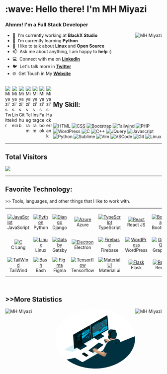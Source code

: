 
<h1 align="left" id="mhmiyazi-title">:wave: Hello there! I'm MH Miyazi</h1>
<h3 align="left">Ahmm! I'm a Full Stack Developer</h3>


<a href="#mhmiyazi-title">
  <img src="https://github-readme-stats.vercel.app/api?username=mhmiyazi&show_icons=true&theme=tokyonight&count_private=true&include_all_commits=true" alt="MH Miyazi" align="right" />
</a>

- :office: &nbsp;I'm currently working at **BlackX Studio**
- :seedling: &nbsp;I’m currently learning **Python**
- :speech_balloon: &nbsp;I like to talk about **Linux** and **Open Source**
- :mailbox: &nbsp;Ask me about anything, I am happy to **help** :)
- :computer: &nbsp;Connect with me on **[LinkedIn]**
- 🐦 &nbsp;Let's talk more in **[Twitter]**
- 🌐 &nbsp;Get Touch in My **[Website]**

<br>
     <!--<blockquotes>-->
      <a href="https://twitter.com/mhmiyazi">
        <img align="left" alt="Miyazi's Twitter" width="22px" src="https://cdn.jsdelivr.net/npm/simple-icons@v3/icons/twitter.svg" />
      </a>
      <a href="https://www.linkedin.com/in/mhmiyazi/">
        <img align="left" alt="Miyazi's Linkdein" width="22px" src="https://cdn.jsdelivr.net/npm/simple-icons@v3/icons/linkedin.svg" />
      </a>
      <a href="https://github.com/mhmiyazi">
        <img align="left" alt="Miyazi's Github" width="22px" src="https://cdn.jsdelivr.net/npm/simple-icons@v3/icons/github.svg" />
      </a>
      <a href="#">
        <img align="left" alt="Miyazi's Telegram" width="22px" src="https://cdn.jsdelivr.net/npm/simple-icons@v3/icons/telegram.svg" />
      </a>
      <a href="https://instagram.com/mhmiyazi/">
        <img align="left" alt="Miyazi's Instagram" width="22px" src="https://cdn.jsdelivr.net/npm/simple-icons@v3/icons/instagram.svg" />
      </a>
      <a href="https://www.facebook.com/mhmiyazi.official/">
        <img align="left" alt="Miyazi's Facebook" width="22px" src="https://cdn.jsdelivr.net/npm/simple-icons@v3/icons/facebook.svg" />
      </a>
      <a href="#">
        <img align="left" alt="Miyazi's Hackerrank" width="22px" src="https://cdn.jsdelivr.net/npm/simple-icons@v3/icons/hackerrank.svg" />
      </a>
    <!--</blockquotes>-->
<br />
<h2>My Skill: </h2>
<br>


![HTML](https://img.shields.io/badge/html%20-%23E34F26.svg?&style=for-the-badge&logo=html5&logoColor=white)
![CSS](https://img.shields.io/badge/css%20-%231572B6.svg?&style=for-the-badge&logo=css3&logoColor=white)
![Bootstrap](https://img.shields.io/badge/bootstrap%20-%231572B6.svg?&style=for-the-badge&logo=bootstrap&logoColor=white)
![Tailwind](https://img.shields.io/badge/tailwind%20-%231572B6.svg?&style=for-the-badge&logo=tailwind&logoColor=white)
![PHP](https://img.shields.io/badge/php%20-%231572B6.svg?&style=for-the-badge&logo=php&logoColor=white)
![WordPress](https://img.shields.io/badge/wordpress%20-%231572B6.svg?&style=for-the-badge&logo=wordpress&logoColor=white)
![C](https://img.shields.io/badge/C%20-%23E34F26.svg?&style=for-the-badge&logo=C&logoColor=white)
![C++](https://img.shields.io/badge/c++%20-%2300599C.svg?&style=for-the-badge&logo=c%2B%2B&ogoColor=white)
![JQuery](https://img.shields.io/badge/jquery%20-%23E34F26.svg?&style=for-the-badge&logo=jquery&ogoColor=white)
![Javascript](https://img.shields.io/badge/javascript%20-%23E34F26.svg?&style=for-the-badge&logo=javascript&ogoColor=white)
![Python](https://img.shields.io/badge/python%20-%23E34F26.svg?&style=for-the-badge&logo=python&ogoColor=white)
![Sublime](https://img.shields.io/badge/-sublime-00a8e8?style=for-the-badge&logo=sublime)
![Vim](https://img.shields.io/badge/-VIM-2B9348?style=for-the-badge&logo=vim)
![VSCode](https://img.shields.io/badge/-vscode-00a8e8?style=for-the-badge&logo=visual-studio-code)
![Git](https://img.shields.io/badge/git%20-%23F05033.svg?&style=for-the-badge&logo=git&logoColor=white)
![Linux](https://img.shields.io/badge/-linux-772953?style=for-the-badge&logo=linux)
<br>
<hr>
 <p>
 <h2>Total Visitors</h2>  
 <img src="https://profile-counter.glitch.me/%7Bmhmiyazi%7D/count.svg" align="left" />
</p>

<br>
<hr>
<h2 align="left" id="mhmiyazi-tech">Favorite Technology:</h2>
<p> >> Tools, languages, and other things that I like to work with.</p>

<table align="center">
  <tr>
    <td align="left" width="96">
      <a href="#mhmiyazi-tech">
        <img src="https://upload.wikimedia.org/wikipedia/commons/thumb/9/99/Unofficial_JavaScript_logo_2.svg/1024px-Unofficial_JavaScript_logo_2.svg.png" width="48" height="48" alt="JavaScript" />
      </a>
      <br>JavaScript
    </td>
    <td align="center" width="96">
      <a href="#mhmiyazi-tech">
        <img src="https://upload.wikimedia.org/wikipedia/commons/thumb/c/c3/Python-logo-notext.svg/1200px-Python-logo-notext.svg.png" width="48" height="48" alt="Python" />
      </a>
      <br>Python
    </td>
    <td align="center" width="96">
      <a href="#mhmiyazi-tech">
        <img src="https://cdn.worldvectorlogo.com/logos/django.svg" width="48" height="48" alt="Django" />
      </a>
      <br>Django
    </td>
    <td align="center" width="96">
      <a href="#mhmiyazi-tech">
        <img src="https://i.ibb.co/jDGr3z0/azure-removebg-preview.png" width="48" height="48" alt="Azure" />
      </a>
      <br>Azure
    </td>
    <td align="center" width="96">
      <a href="#mhmiyazi-tech">
        <img src="https://upload.wikimedia.org/wikipedia/commons/thumb/4/4c/Typescript_logo_2020.svg/1200px-Typescript_logo_2020.svg.png" width="48" height="48" alt="TypeScript" />
      </a>
      <br>TypeScript
    </td>
    <td align="center" width="96">
      <a href="#mhmiyazi-tech">
        <img src="https://brandlogos.net/wp-content/uploads/2020/09/react-logo.png" width="48" height="48" alt="React" />
      </a>
      <br>React JS
    </td>
    <td align="center" width="96">
      <a href="#mhmiyazi-tech">
        <img src="https://cdn.worldvectorlogo.com/logos/bootstrap-4.svg" width="48" height="48" alt="Bootstrap" />
      </a>
      <br>Bootstrap
    </td>
    <td align="center" width="96">
      <a href="#mhmiyazi-tech">
        <img src="https://raw.githubusercontent.com/github/explore/80688e429a7d4ef2fca1e82350fe8e3517d3494d/topics/nodejs/nodejs.png" width="48" height="48" alt="Node JS" />
      </a>
      <br>Node JS
    </td>
     <td align="center" width="96"> 
      <a href="#mhmiyazi-tech" >
        <img src="https://i.ibb.co/QXHcMvM/58481021cef1014c0b5e494b.png" width="48" height="48" alt="Mongo DB" />
      </a>
      <br>MongoDB
    </td>
  </tr>
  
  <tr>
    <td align="center" width="96"> 
      <a href="#mhmiyazi-tech" >
        <img src="https://img.icons8.com/color/452/c-programming.png" width="48" height="48" alt="C" />
      </a>
      <br>C Lang
    </td>
    <td align="center" width="96">
      <a href="#mhmiyazi-tech" >
        <img src="https://camo.githubusercontent.com/d7574156c7a1844d3c2907bae0e76254cca759290c08e08a6ef2bd7543c8c0ca/68747470733a2f2f692e6962622e636f2f737331374b47302f63376238313133323437666563643833626439623565643562643366333464352d72656d6f766562672d707265766965772e706e67" width="48" height="48" alt="Linux" />
      </a>
      <br>Linux
    </td>
    <td align="center"  width="96">
      <a href="#mhmiyazi-tech">
        <img src="https://static.cdnlogo.com/logos/g/42/gatsby.svg" width="48" height="48" alt="Gatsby" />
      </a>
      <br>Gatsby
    </td>
    <td align="center"  width="96">
      <a href="#mhmiyazi-tech">
        <img src="https://upload.wikimedia.org/wikipedia/commons/thumb/9/91/Electron_Software_Framework_Logo.svg/1024px-Electron_Software_Framework_Logo.svg.png" width="48" height="48" alt="Electron" />
      </a>
      <br>Electron
    </td>
    <td align="center" width="96">
      <a href="#mhmiyazi-tech">
        <img src="https://4.bp.blogspot.com/-rtNRVM3aIvI/XJX_U07Z-II/AAAAAAAAJXY/YpdOo490FTgdKOxM4qDG-2-EzcNFAWkKACK4BGAYYCw/s1600/logo%2Bfirebase%2Bicon.png" width="48" height="48" alt="Firebase" />
      </a>
      <br>Firebase
    </td>
    <td align="center"  width="96">
      <a href="#mhmiyazi-tech">
        <img src="https://upload.wikimedia.org/wikipedia/commons/thumb/9/98/WordPress_blue_logo.svg/480px-WordPress_blue_logo.svg.png" width="48" height="48" alt="WordPress" />
      </a>
      <br>WordPress
    </td>
    <td align="center" width="96">
      <a href="#mhmiyazi-tech" >
        <img src="https://upload.wikimedia.org/wikipedia/commons/thumb/1/17/GraphQL_Logo.svg/2048px-GraphQL_Logo.svg.png" width="48" height="48" alt="GraphQL" />
      </a>
      <br>GraphQL
    </td>
    <td align="center" width="96">
      <a href="#mhmiyazi-tech" >
        <img src="https://upload.wikimedia.org/wikipedia/commons/thumb/3/3f/Git_icon.svg/1200px-Git_icon.svg.png" width="48" height="48" alt="Git" />
      </a>
      <br>Git
    </td>
    <td align="center" width="96">
      <a href="#mhmiyazi-tech" >
        <img src="https://i.ibb.co/LzmYpDX/146-1466902-php-logo-png-transparent-php-logo-png-png-removebg-preview.png" width="48" height="48" alt="PHP" />
      </a>
      <br>PHP
    </td>
  </tr>
   <tr>
    <td align="center" width="96">
      <a href="#mhmiyazi-tech">
        <img src="https://tailwindcss.com/_next/static/media/tailwindcss-mark.cb8046c163f77190406dfbf4dec89848.svg" width="48" height="48" alt="TailWind" />
      </a>
      <br>TailWind
    </td>
    <td align="center" width="96">
      <a href="#mhmiyazi-tech">
        <img src="https://bashlogo.com/img/symbol/png/full_colored_dark.png" width="48" height="48" alt="Bash" />
      </a>
      <br>Bash
    </td>
    <td align="center" width="96">
      <a href="#mhmiyazi-tech">
        <img src="https://upload.wikimedia.org/wikipedia/commons/3/33/Figma-logo.svg" width="45" height="45" alt="Figma" />
      </a>
      <br>Figma
    </td>
    <td align="center" width="96">
      <a href="#mhmiyazi-tech">
        <img src="https://upload.wikimedia.org/wikipedia/commons/thumb/2/2d/Tensorflow_logo.svg/1200px-Tensorflow_logo.svg.png" width="48" height="48" alt="Tensorflow" />
      </a>
      <br>Tensorflow
    </td>
    <td align="center" width="96">
      <a href="#mhmiyazi-tech">
        <img src="https://material-ui.com/static/logo.png" width="48" height="48" alt="Material UI" />
      </a>
      <br>Material ui
    </td>
    <td align="center" width="96">
      <a href="#mhmiyazi-tech">
        <img src="https://iconape.com/wp-content/png_logo_vector/cib-flask.png" width="48" height="48" alt="Flask" />
      </a>
      <br>Flask
    </td>
     <td align="center" width="96"> 
      <a href="#mhmiyazi-tech" >
        <img src="https://cdn.worldvectorlogo.com/logos/redux.svg" width="48" height="48" alt="Redux" />
      </a>
      <br>Redux
    </td>
          <td align="center" width="96"> 
      <a href="#mhmiyazi-tech" >
        <img src="https://raw.githubusercontent.com/samfromaway/samfromaway/master/.github/images/nextjs.png" width="48" height="48" alt="Next JS" />
      </a>
      <br>Next JS
    </td>
             <td align="center" width="96"> 
      <a href="#mhmiyazi-tech" >
        <img src="https://brandeps.com/logo-download/G/Google-Cloud-logo-vector-01.svg" width="48" height="48" alt="Google Cloud" />
      </a>
      <br>G Cloud
    </td>
  </tr>
    
</table>
<!-- links -->
<br>
<h2> >>More Statistics</h2>
<p height="200px>
<a href="#mhmiyazi-stats">
<img src="https://github-readme-stats.vercel.app/api/top-langs/?username=mhmiyazi" alt="MH Miyazi" align="left" />                                                        </a>                                                                                                                             
 <a href="#mhmiyazi-stats">
 <img src="https://github-readme-stats.vercel.app/api?username=mhmiyazi&count_private=true&include_all_commits=true" alt="MH Miyazi" align="Right" />
 <img style="border-radius:50%;" height="51%" width="51%" src="gif.gif" alt="MH Miyazi" align="Right" />
</a>
</p>
   
                                                                                                     
                                                                                                     
[Twitter]: https://twitter.com/mhmiyazi "MH Miyazi Twitter"
[linkedin]: https://www.linkedin.com/in/mhmiyazi/ "MH Miyazi LinkedIn"
[Website]: https://mhmiyazi.com/ "MH Miyazi's Personal Website"
